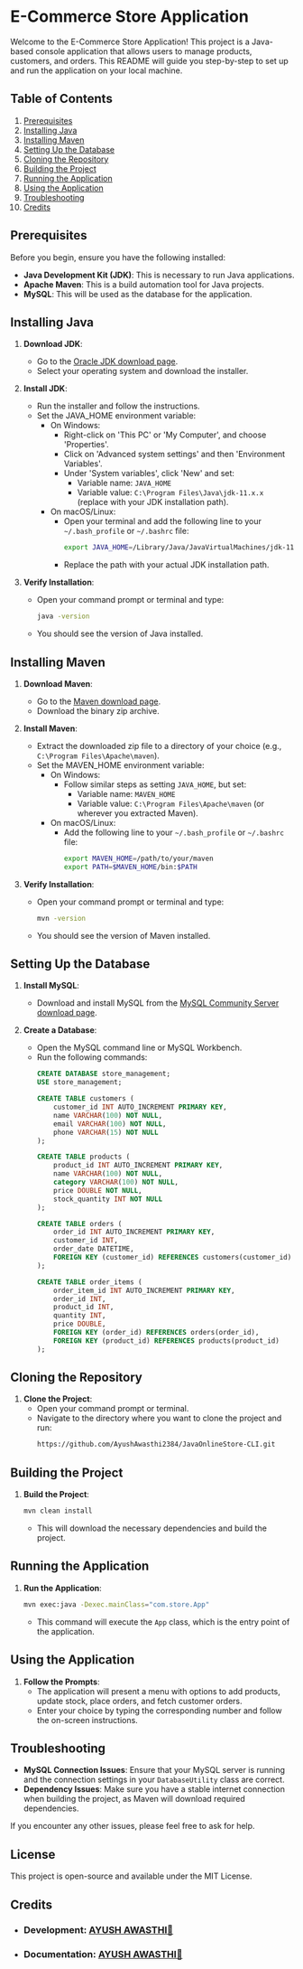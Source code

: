 # E-Commerce Store Application

Welcome to the E-Commerce Store Application! This project is a Java-based console application that allows users to manage products, customers, and orders. This README will guide you step-by-step to set up and run the application on your local machine.

## Table of Contents
1. [Prerequisites](#prerequisites)
2. [Installing Java](#installing-java)
3. [Installing Maven](#installing-maven)
4. [Setting Up the Database](#setting-up-the-database)
5. [Cloning the Repository](#cloning-the-repository)
6. [Building the Project](#building-the-project)
7. [Running the Application](#running-the-application)
8. [Using the Application](#using-the-application)
9. [Troubleshooting](#troubleshooting)
10. [Credits](#credits)

## Prerequisites

Before you begin, ensure you have the following installed:

- **Java Development Kit (JDK)**: This is necessary to run Java applications.
- **Apache Maven**: This is a build automation tool for Java projects.
- **MySQL**: This will be used as the database for the application.

## Installing Java

1. **Download JDK**:
   - Go to the [Oracle JDK download page](https://www.oracle.com/java/technologies/javase-jdk11-downloads.html).
   - Select your operating system and download the installer.

2. **Install JDK**:
   - Run the installer and follow the instructions.
   - Set the JAVA_HOME environment variable:
     - On Windows: 
       - Right-click on 'This PC' or 'My Computer', and choose 'Properties'.
       - Click on 'Advanced system settings' and then 'Environment Variables'.
       - Under 'System variables', click 'New' and set:
         - Variable name: `JAVA_HOME`
         - Variable value: `C:\Program Files\Java\jdk-11.x.x` (replace with your JDK installation path).
     - On macOS/Linux:
       - Open your terminal and add the following line to your `~/.bash_profile` or `~/.bashrc` file:
         ```bash
         export JAVA_HOME=/Library/Java/JavaVirtualMachines/jdk-11.x.x.jdk/Contents/Home
         ```
       - Replace the path with your actual JDK installation path.

3. **Verify Installation**:
   - Open your command prompt or terminal and type:
     ```bash
     java -version
     ```
   - You should see the version of Java installed.

## Installing Maven

1. **Download Maven**:
   - Go to the [Maven download page](https://maven.apache.org/download.cgi).
   - Download the binary zip archive.

2. **Install Maven**:
   - Extract the downloaded zip file to a directory of your choice (e.g., `C:\Program Files\Apache\maven`).
   - Set the MAVEN_HOME environment variable:
     - On Windows:
       - Follow similar steps as setting `JAVA_HOME`, but set:
         - Variable name: `MAVEN_HOME`
         - Variable value: `C:\Program Files\Apache\maven` (or wherever you extracted Maven).
     - On macOS/Linux:
       - Add the following line to your `~/.bash_profile` or `~/.bashrc` file:
         ```bash
         export MAVEN_HOME=/path/to/your/maven
         export PATH=$MAVEN_HOME/bin:$PATH
         ```

3. **Verify Installation**:
   - Open your command prompt or terminal and type:
     ```bash
     mvn -version
     ```
   - You should see the version of Maven installed.

## Setting Up the Database

1. **Install MySQL**:
   - Download and install MySQL from the [MySQL Community Server download page](https://dev.mysql.com/downloads/mysql/).

2. **Create a Database**:
   - Open the MySQL command line or MySQL Workbench.
   - Run the following commands:
     ```sql
     CREATE DATABASE store_management;
     USE store_management;

     CREATE TABLE customers (
         customer_id INT AUTO_INCREMENT PRIMARY KEY,
         name VARCHAR(100) NOT NULL,
         email VARCHAR(100) NOT NULL,
         phone VARCHAR(15) NOT NULL
     );

     CREATE TABLE products (
         product_id INT AUTO_INCREMENT PRIMARY KEY,
         name VARCHAR(100) NOT NULL,
         category VARCHAR(100) NOT NULL,
         price DOUBLE NOT NULL,
         stock_quantity INT NOT NULL
     );

     CREATE TABLE orders (
         order_id INT AUTO_INCREMENT PRIMARY KEY,
         customer_id INT,
         order_date DATETIME,
         FOREIGN KEY (customer_id) REFERENCES customers(customer_id)
     );

     CREATE TABLE order_items (
         order_item_id INT AUTO_INCREMENT PRIMARY KEY,
         order_id INT,
         product_id INT,
         quantity INT,
         price DOUBLE,
         FOREIGN KEY (order_id) REFERENCES orders(order_id),
         FOREIGN KEY (product_id) REFERENCES products(product_id)
     );
     ```

## Cloning the Repository

1. **Clone the Project**:
   - Open your command prompt or terminal.
   - Navigate to the directory where you want to clone the project and run:
     ```bash
     https://github.com/AyushAwasthi2384/JavaOnlineStore-CLI.git
     ```

## Building the Project

1. **Build the Project**:
   ```bash
   mvn clean install
   ```
   - This will download the necessary dependencies and build the project.

## Running the Application

1. **Run the Application**:
   ```bash
   mvn exec:java -Dexec.mainClass="com.store.App"
   ```
   - This command will execute the `App` class, which is the entry point of the application.

## Using the Application

1. **Follow the Prompts**:
   - The application will present a menu with options to add products, update stock, place orders, and fetch customer orders.
   - Enter your choice by typing the corresponding number and follow the on-screen instructions.

## Troubleshooting

- **MySQL Connection Issues**: Ensure that your MySQL server is running and the connection settings in your `DatabaseUtility` class are correct.
- **Dependency Issues**: Make sure you have a stable internet connection when building the project, as Maven will download required dependencies.

If you encounter any other issues, please feel free to ask for help.

## License

This project is open-source and available under the MIT License.

## Credits

- ### Development: [AYUSH AWASTHI🚀](https://github.com/AyushAwasthi2384/)
- ### Documentation: [AYUSH AWASTHI🚀](https://github.com/AyushAwasthi2384/)
